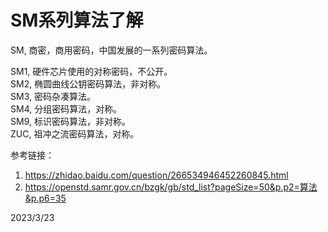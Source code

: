 # SM系列算法了解

SM, 商密，商用密码，中国发展的一系列密码算法。  

SM1, 硬件芯片使用的对称密码，不公开。  
SM2, 椭圆曲线公钥密码算法，非对称。  
SM3, 密码杂凑算法。  
SM4, 分组密码算法，对称。  
SM9, 标识密码算法，非对称。  
ZUC, 祖冲之流密码算法，对称。  

参考链接：  
1. https://zhidao.baidu.com/question/266534946452260845.html  
2. https://openstd.samr.gov.cn/bzgk/gb/std_list?pageSize=50&p.p2=算法&p.p6=35


2023/3/23  
